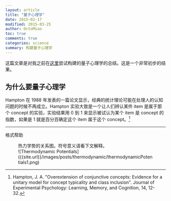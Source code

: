 ```yaml
---
layout: article
title: "量子心理学"
date: 2015-02-17
modified: 2015-03-25
author: OctoMiao
toc: true
comments: true
categories: science
summary: 构建量子心理学
---
```



这篇文章是对我之前在[这里](http://multiverse.lamost.org/blog/6328)尝试构建的量子心理学的总结。这是一个非常初步的结果。

## 为什么要量子心理学

Hampton 在 1988 年发表的一篇论文显示，经典的统计理论可能在处理人的认知问题的时候不再成立。Hampton 实验大致是一个让人们辨认某件 item 是属于那个 concept 的实验，实验结果用 0 到 1 来显示被试认为某个 item 是 concept 的指数，如果是 1 就是百分百确定这个 item 属于这个 concept。[^1]






-----
格式帮助


<figure markdown="1">
<figcaption>
热力学势的关系图。符号意义请看下文解释。
</figcaption>
![Thermodynamic Potentials]({{site.url}}/images/posts/thermodynamic/thermodynamicPotentials1.png)
</figure>











[^1]:  Hampton, J. A. "Overextension of conjunctive concepts: Evidence for a unitary model for concept typicality and class inclusion". Journal of Experimental Psychology: Learning, Memory, and Cognition, 14, 12-32.